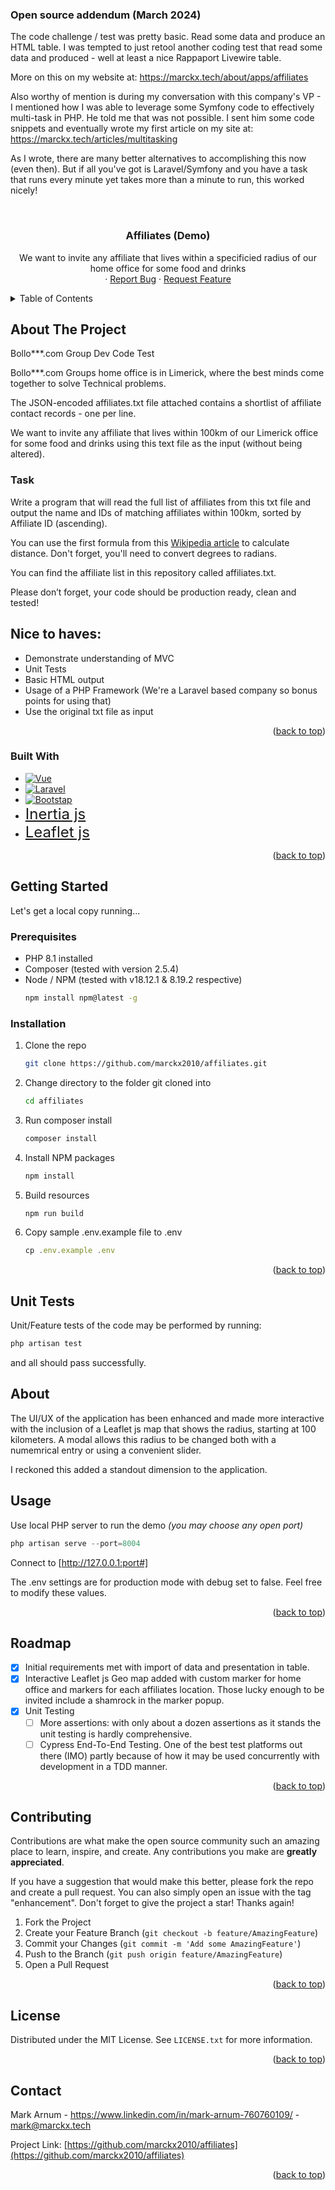 <h3>Open source addendum (March 2024)</h3>
The code challenge / test was pretty basic. Read some data and produce an HTML table. I was tempted to just retool 
another coding test that read some data and produced - well at least a nice Rappaport Livewire table.

More on this on my website at: https://marckx.tech/about/apps/affiliates

Also worthy of mention is during my conversation with this company's VP - I mentioned how I was able to leverage
some Symfony code to effectively multi-task in PHP. He told me that was not possible. I sent him some code snippets
and eventually wrote my first article on my site at: https://marckx.tech/articles/multitasking

As I wrote, there are many better alternatives to accomplishing this now (even then). But if all you've got is
Laravel/Symfony and you have a task that runs every minute yet takes more than a minute to run, this worked nicely!

<!-- PROJECT LOGO -->
<br />
<div align="center">
  <a href="https://github.com/marckx2010/affiliates">
    <!-- <img src="images/Screenshot 2023-08-08 105259.png" alt="Logo" width="80" height="80"> -->
  </a>

<h3 align="center">Affiliates (Demo)</h3>

  <p align="center">
    We want to invite any affiliate that lives within a specificied radius of our home office for some food and drinks 
    <br />
    <!-- <a href="https://github.com/github_username/repo_name"><strong>Explore the docs »</strong></a>
    <br />
    <br />
    <a href="https://github.com/github_username/repo_name">View Demo</a> -->
    ·
    <a href="https://github.com/github_username/repo_name/issues">Report Bug</a>
    ·
    <a href="https://github.com/github_username/repo_name/issues">Request Feature</a>
  </p>
</div>



<!-- TABLE OF CONTENTS -->
<details>
  <summary>Table of Contents</summary>
  <ol>
    <li>
      <a href="#about-the-project">About The Project</a>
      <ul>
        <li><a href="#built-with">Built With</a></li>
      </ul>
    </li>
    <li>
      <a href="#getting-started">Getting Started</a>
      <ul>
        <li><a href="#prerequisites">Prerequisites</a></li>
        <li><a href="#installation">Installation</a></li>
      </ul>
    </li>
    <li><a href="#usage">Usage</a></li>
    <!-- <li><a href="#roadmap">Roadmap</a></li>
    <li><a href="#acknowledgments">Acknowledgments</a></li>
    <li><a href="#contributing">Contributing</a></li> -->
    <li><a href="#license">License</a></li>
    <li><a href="#contact">Contact</a></li>

  </ol>
</details>



<!-- ABOUT THE PROJECT -->
## About The Project

<!-- [![Product Name Screen Shot][product-screenshot]](https://example.com) -->

Bollo***.com Group Dev Code Test

Bollo***.com Groups home office is in Limerick, where the best minds come together to solve Technical problems.

The JSON-encoded affiliates.txt file attached contains a shortlist of affiliate contact records - one per line.

We want to invite any affiliate that lives within 100km of our Limerick office for some food and drinks using this text file as the input (without being altered).

### Task
Write a program that will read the full list of affiliates from this txt file and output the name and IDs of matching affiliates within 100km, sorted by Affiliate ID (ascending).

You can use the first formula from this [Wikipedia article](https://en.wikipedia.org/wiki/Great-circle_distance) to calculate distance. Don't forget, you'll need to convert degrees to radians.

You can find the affiliate list in this repository called affiliates.txt.

Please don’t forget, your code should be production ready, clean and tested!

## Nice to haves:
- Demonstrate understanding of MVC
- Unit Tests
- Basic HTML output
- Usage of a PHP Framework (We're a Laravel based company so bonus points for using that)
- Use the original txt file as input

<p align="right">(<a href="#readme-top">back to top</a>)</p>


### Built With

* [![Vue][Vue.js]][Vue-url]
* [![Laravel][Laravel.com]][Laravel-url]
* [![Bootstap][Bootstrap.com]][Bootstrap-url] 
* <font size="5">[Inertia js][Inertia-url]</font>
* <font size="5">[Leaflet js][Leaflet-url]</font>

<p align="right">(<a href="#readme-top">back to top</a>)</p>



<!-- GETTING STARTED -->
## Getting Started

Let's get a local copy running...

### Prerequisites
- PHP 8.1 installed
- Composer (tested with version 2.5.4)
- Node / NPM (tested with v18.12.1 & 8.19.2 respective)
  ```sh
  npm install npm@latest -g
  ```

### Installation

1. Clone the repo
   ```sh
   git clone https://github.com/marckx2010/affiliates.git
   ```
2. Change directory to the folder git cloned into
   ```sh
   cd affiliates 
   ```
 
3. Run composer install
   ```sh
   composer install
   ```
4. Install NPM packages
   ```sh
   npm install
   ```
5. Build resources
   ```sh
   npm run build
   ```
6. Copy sample .env.example file to .env
   ```js
   cp .env.example .env
   ```

<p align="right">(<a href="#readme-top">back to top</a>)</p>

## Unit Tests
Unit/Feature tests of the code may be performed by running:

   ```js
   php artisan test
   ```
and all should pass successfully.

<!-- USAGE EXAMPLES -->
## About
The UI/UX of the application has been enhanced and made more interactive with the inclusion of a Leaflet js map that shows the radius, starting at 100 kilometers. A modal allows this radius to be changed both with a numemrical entry or using a convenient slider. 

I reckoned this added a standout dimension to the application.

## Usage
Use local PHP server to run the demo _(you may choose any open port)_
   ```js
   php artisan serve --port=8004
   ```

Connect to [http://127.0.0.1:port#]

The .env settings are for production mode with debug set to false. Feel free to modify these values.

<p align="right">(<a href="#readme-top">back to top</a>)</p>

<!-- ROADMAP -->
## Roadmap

- [x] Initial requirements met with import of data and presentation in table.
- [x] Interactive Leaflet js Geo map added with custom marker for home office and markers for each affiliates location. Those lucky enough to be invited include a shamrock in the marker popup.  
- [x] Unit Testing
    - [ ] More assertions: with only about a dozen assertions as it stands the unit testing is hardly comprehensive.
    - [ ] Cypress End-To-End Testing. One of the best test platforms out there (IMO) partly because of how it may be used concurrently with development in a TDD manner.
<p align="right">(<a href="#readme-top">back to top</a>)</p>



<!-- CONTRIBUTING -->
## Contributing

Contributions are what make the open source community such an amazing place to learn, inspire, and create. Any contributions you make are **greatly appreciated**.

If you have a suggestion that would make this better, please fork the repo and create a pull request. You can also simply open an issue with the tag "enhancement".
Don't forget to give the project a star! Thanks again!

1. Fork the Project
2. Create your Feature Branch (`git checkout -b feature/AmazingFeature`)
3. Commit your Changes (`git commit -m 'Add some AmazingFeature'`)
4. Push to the Branch (`git push origin feature/AmazingFeature`)
5. Open a Pull Request

<p align="right">(<a href="#readme-top">back to top</a>)</p>


<!-- LICENSE -->
## License

Distributed under the MIT License. See `LICENSE.txt` for more information.

<p align="right">(<a href="#readme-top">back to top</a>)</p>


<!-- CONTACT -->
## Contact

Mark Arnum - https://www.linkedin.com/in/mark-arnum-760760109/ - mark@marckx.tech

Project Link: [https://github.com/marckx2010/affiliates](https://github.com/marckx2010/affiliates)

<p align="right">(<a href="#readme-top">back to top</a>)</p>



<!-- ACKNOWLEDGMENTS 
## Acknowledgments

* []()
* []()
* []()

<p align="right">(<a href="#readme-top">back to top</a>)</p>
-->


<!-- MARKDOWN LINKS & IMAGES -->
<!-- https://www.markdownguide.org/basic-syntax/#reference-style-links -->
[contributors-shield]: https://img.shields.io/github/contributors/github_username/repo_name.svg?style=for-the-badge
[contributors-url]: https://github.com/github_username/repo_name/graphs/contributors
[forks-shield]: https://img.shields.io/github/forks/github_username/repo_name.svg?style=for-the-badge
[forks-url]: https://github.com/github_username/repo_name/network/members
[stars-shield]: https://img.shields.io/github/stars/github_username/repo_name.svg?style=for-the-badge
[stars-url]: https://github.com/github_username/repo_name/stargazers
[issues-shield]: https://img.shields.io/github/issues/github_username/repo_name.svg?style=for-the-badge
[issues-url]: https://github.com/github_username/repo_name/issues
[license-shield]: https://img.shields.io/github/license/github_username/repo_name.svg?style=for-the-badge
[license-url]: https://github.com/github_username/repo_name/blob/master/LICENSE.txt
[linkedin-shield]: https://img.shields.io/badge/-LinkedIn-black.svg?style=for-the-badge&logo=linkedin&colorB=555
[linkedin-url]: https://linkedin.com/in/linkedin_username
[product-screenshot]: images/screenshot.png
[Vue.js]: https://img.shields.io/badge/Vue.js-35495E?style=for-the-badge&logo=vuedotjs&logoColor=4FC08D
[Vue-url]: https://vuejs.org/
[Leaflet-com]: https://leafletjs.com/docs/images/logo-ua.png
[Leaflet-url]: https://leafletjs.com/
[Inertia0.com]: https://raw.githubusercontent.com/agungksidik/public-assets/master/logo/inertiajs-logo.png "width=100"
[Inertia-url]: https://inertiajs.com/
[Laravel.com]: https://img.shields.io/badge/Laravel-FF2D20?style=for-the-badge&logo=laravel&logoColor=white
[Laravel-url]: https://laravel.com
[Bootstrap.com]: https://img.shields.io/badge/Bootstrap-563D7C?style=for-the-badge&logo=bootstrap&logoColor=white
[Bootstrap-url]: https://getbootstrap.com

